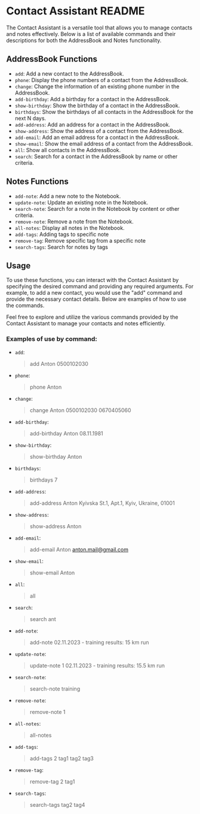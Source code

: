 # Contact Assistant README

The Contact Assistant is a versatile tool that allows you to manage contacts and notes effectively. Below is a list of available commands and their descriptions for both the AddressBook and Notes functionality.

## AddressBook Functions

- `add`: Add a new contact to the AddressBook.
- `phone`: Display the phone numbers of a contact from the AddressBook.
- `change`: Change the information of an existing phone number in the AddressBook.
- `add-birthday`: Add a birthday for a contact in the AddressBook.
- `show-birthday`: Show the birthday of a contact in the AddressBook.
- `birthdays`: Show the birthdays of all contacts in the AddressBook for the next N days.
- `add-address`: Add an address for a contact in the AddressBook.
- `show-address`: Show the address of a contact from the AddressBook.
- `add-email`: Add an email address for a contact in the AddressBook.
- `show-email`: Show the email address of a contact from the AddressBook.
- `all`: Show all contacts in the AddressBook.
- `search`: Search for a contact in the AddressBook by name or other criteria.

## Notes Functions

- `add-note`: Add a new note to the Notebook.
- `update-note`: Update an existing note in the Notebook.
- `search-note`: Search for a note in the Notebook by content or other criteria.
- `remove-note`: Remove a note from the Notebook.
- `all-notes`: Display all notes in the Notebook.
- `add-tags`: Adding tags to specific note
- `remove-tag`: Remove specific tag from a specific note
- `search-tags`: Search for notes by tags

## Usage

To use these functions, you can interact with the Contact Assistant by specifying the desired command and providing any required arguments. For example, to add a new contact, you would use the "add" command and provide the necessary contact details. Below are examples of how to use the commands.

Feel free to explore and utilize the various commands provided by the Contact Assistant to manage your contacts and notes efficiently.

### Examples of use by command:

- `add`:
  > add Anton 0500102030
- `phone`:
  > phone Anton
- `change`:
  > change Anton 0500102030 0670405060
- `add-birthday`:
  > add-birthday Anton 08.11.1981
- `show-birthday`:
  > show-birthday Anton
- `birthdays`:
  > birthdays 7
- `add-address`:
  > add-address Anton Kyivska St.1, Apt.1, Kyiv, Ukraine, 01001
- `show-address`:
  > show-address Anton
- `add-email`:
  > add-email Anton anton.mail@gmail.com
- `show-email`:
  > show-email Anton
- `all`:
  > all
- `search`:
  > search ant
- `add-note`:
  > add-note 02.11.2023 - training results: 15 km run
- `update-note`:
  > update-note 1 02.11.2023 - training results: 15.5 km run
- `search-note`:
  > search-note training
- `remove-note`:
  > remove-note 1
- `all-notes`:
  > all-notes
- `add-tags`:
  > add-tags 2 tag1 tag2 tag3
- `remove-tag`:
  > remove-tag 2 tag1
- `search-tags`:
  > search-tags tag2 tag4
